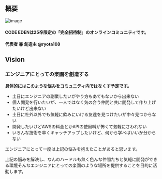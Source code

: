 ## 概要
![image](https://github.com/Coder-Eden/.github/assets/83957178/68c0cbce-87c3-4282-827f-c6d93afa76be)



#### CODE EDENは25卒限定の「完全招待制」のオンラインコミュニティです。

  
**代表者 兼 創造主 @ryota108**
## Vision
### **エンジニアにとっての楽園を創造する**

**具体的にはこのような悩みをコミュニティ内ではなくす予定です。**

* 土日にエンジニアの副業したいがやり方もあてもないから出来ない
* 個人開発を行いたいが、一人ではなく気の合う仲間と共に開発して作り上げたいけど出来ない
* 土日に社外以外でも気軽に飲みにいける友達を見つけたいが中々見つからない
* 開発したいけどAWSの料金とかAPIの使用料が怖くて気軽にさわれない
* いろんな技術を早くキャッチアップしたいけど、何から学べばいいか分からない

エンジニアにとって一度は上記の悩みを抱えたことがあると思います。

上記の悩みを解決し、なんのハードルも無く色んな仲間たちと気軽に開発ができる環境そんなエンジニアにとっての楽園のような場所を提供することを目的に活動します。
